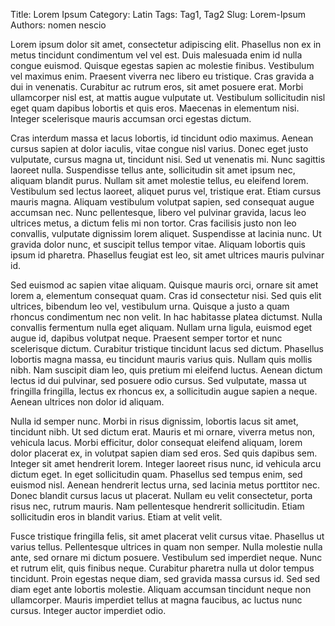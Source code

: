 Title: Lorem Ipsum
Category: Latin
Tags: Tag1, Tag2
Slug: Lorem-Ipsum
Authors: nomen nescio

 Lorem ipsum dolor sit amet, consectetur adipiscing elit. Phasellus non ex in metus tincidunt condimentum vel vel est. Duis malesuada enim id nulla congue euismod. Quisque egestas sapien ac molestie finibus. Vestibulum vel maximus enim. Praesent viverra nec libero eu tristique. Cras gravida a dui in venenatis. Curabitur ac rutrum eros, sit amet posuere erat. Morbi ullamcorper nisl est, at mattis augue vulputate ut. Vestibulum sollicitudin nisl eget quam dapibus lobortis et quis eros. Maecenas in elementum nisi. Integer scelerisque mauris accumsan orci egestas dictum.

Cras interdum massa et lacus lobortis, id tincidunt odio maximus. Aenean cursus sapien at dolor iaculis, vitae congue nisl varius. Donec eget justo vulputate, cursus magna ut, tincidunt nisi. Sed ut venenatis mi. Nunc sagittis laoreet nulla. Suspendisse tellus ante, sollicitudin sit amet ipsum nec, aliquam blandit purus. Nullam sit amet molestie tellus, eu eleifend lorem. Vestibulum sed lectus laoreet, aliquet purus vel, tristique erat. Etiam cursus mauris magna. Aliquam vestibulum volutpat sapien, sed consequat augue accumsan nec. Nunc pellentesque, libero vel pulvinar gravida, lacus leo ultrices metus, a dictum felis mi non tortor. Cras facilisis justo non leo convallis, vulputate dignissim lorem aliquet. Suspendisse at lacinia nunc. Ut gravida dolor nunc, et suscipit tellus tempor vitae. Aliquam lobortis quis ipsum id pharetra. Phasellus feugiat est leo, sit amet ultrices mauris pulvinar id.

Sed euismod ac sapien vitae aliquam. Quisque mauris orci, ornare sit amet lorem a, elementum consequat quam. Cras id consectetur nisi. Sed quis elit ultrices, bibendum leo vel, vestibulum urna. Quisque a justo a quam rhoncus condimentum nec non velit. In hac habitasse platea dictumst. Nulla convallis fermentum nulla eget aliquam. Nullam urna ligula, euismod eget augue id, dapibus volutpat neque. Praesent semper tortor et nunc scelerisque dictum. Curabitur tristique tincidunt lacus sed dictum. Phasellus lobortis magna massa, eu tincidunt mauris varius quis. Nullam quis mollis nibh. Nam suscipit diam leo, quis pretium mi eleifend luctus. Aenean dictum lectus id dui pulvinar, sed posuere odio cursus. Sed vulputate, massa ut fringilla fringilla, lectus ex rhoncus ex, a sollicitudin augue sapien a neque. Aenean ultrices non dolor id aliquam.

Nulla id semper nunc. Morbi in risus dignissim, lobortis lacus sit amet, tincidunt nibh. Ut sed dictum erat. Mauris et mi ornare, viverra metus non, vehicula lacus. Morbi efficitur, dolor consequat eleifend aliquam, lorem dolor placerat ex, in volutpat sapien diam sed eros. Sed quis dapibus sem. Integer sit amet hendrerit lorem. Integer laoreet risus nunc, id vehicula arcu dictum eget. In eget sollicitudin quam. Phasellus sed tempus enim, sed euismod nisl. Aenean hendrerit lectus urna, sed lacinia metus porttitor nec. Donec blandit cursus lacus ut placerat. Nullam eu velit consectetur, porta risus nec, rutrum mauris. Nam pellentesque hendrerit sollicitudin. Etiam sollicitudin eros in blandit varius. Etiam at velit velit.

Fusce tristique fringilla felis, sit amet placerat velit cursus vitae. Phasellus ut varius tellus. Pellentesque ultrices in quam non semper. Nulla molestie nulla ante, sed ornare mi dictum posuere. Vestibulum sed imperdiet neque. Nunc et rutrum elit, quis finibus neque. Curabitur pharetra nulla ut dolor tempus tincidunt. Proin egestas neque diam, sed gravida massa cursus id. Sed sed diam eget ante lobortis molestie. Aliquam accumsan tincidunt neque non ullamcorper. Mauris imperdiet tellus at magna faucibus, ac luctus nunc cursus. Integer auctor imperdiet odio.
